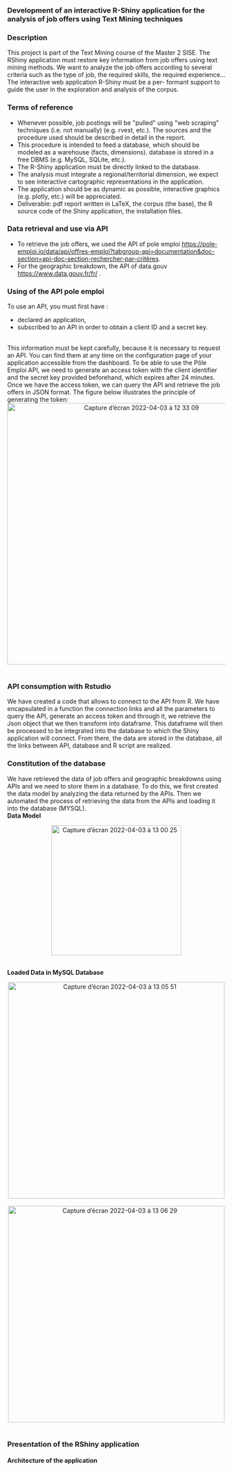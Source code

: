 ### Development of an interactive R-Shiny application for the analysis of job offers using Text Mining techniques

### Description

This project is part of the Text Mining course of the Master 2 SISE. The RShiny application must restore key information from job offers using text mining methods.
We want to analyze the job offers according to several criteria such as the type of job, the required skills, the required experience... The interactive web application R-Shiny must be a per- formant support to guide the user in the exploration and analysis of the corpus.

### Terms of reference

* Whenever possible, job postings will be "pulled" using "web scraping" techniques (i.e. not manually) (e.g. rvest, etc.). The sources and the procedure used should be described in detail in the report.
* This procedure is intended to feed a database, which should be modeled as a warehouse (facts, dimensions). database is stored in a free DBMS (e.g. MySQL, SQLite, etc.).
* The R-Shiny application must be directly linked to the database.
* The analysis must integrate a regional/territorial dimension, we expect to see interactive cartographic representations in the application.
* The application should be as dynamic as possible, interactive graphics (e.g. plotly, etc.) will be appreciated.
* Deliverable: pdf report written in LaTeX, the corpus (the base), the R source code of the Shiny application, the installation files.

### Data retrieval and use via API

* To retrieve the job offers, we used the API of pole emploi https://pole-emploi.io/data/api/offres-emploi?tabgroup-api=documentation&doc-section=api-doc-section-rechercher-par-critères.
* For the geographic breakdown, the API of data.gouv https://www.data.gouv.fr/fr/ .

### Using of the API pole emploi

To use an API, you must first have :
- declared an application,
- subscribed to an API in order to obtain a client ID and a secret key.
<br/> 
This information must be kept carefully, because it is necessary to request an API. You can find them at any time on the configuration page of your application accessible from the dashboard.
To be able to use the Pôle Emploi API, we need to generate an access token with the client identifier and the secret key provided beforehand, which expires after 24 minutes. Once we have the access token, we can query the API and retrieve the job offers in JSON format. The figure below illustrates the principle of generating the token:
<br/> 
<div align="center">
<img width="604" alt="Capture d’écran 2022-04-03 à 12 33 09" src="https://user-images.githubusercontent.com/31353252/161428443-0c007b3b-81b6-44a5-81b9-d792fe1687cf.png">
</div>
<br/> 

### API consumption with Rstudio

We have created a code that allows to connect to the API from R. We have encapsulated in a function the connection links and all the parameters to query the API, generate an access token and through it, we retrieve the Json object that we then transform into dataframe.
This dataframe will then be processed to be integrated into the database to which the Shiny application will connect. From there, the data are stored in the database, all the links between API, database and R script are realized.

### Constitution of the database

We have retrieved the data of job offers and geographic breakdowns using APIs and we need to store them in a database. To do this, we first created the data model by analyzing the data returned by the APIs. Then we automated the process of retrieving the data from the APIs and loading it into the database (MYSQL).
<br/> 
**Data Model**
<div align="center">
<img width="300" alt="Capture d’écran 2022-04-03 à 13 00 25" src="https://user-images.githubusercontent.com/31353252/161429334-ad3f1186-27aa-40aa-becd-be56e52793da.png">
</div>
<br/> 

**Loaded Data in MySQL Database**
<div align="center">
<img width="500" alt="Capture d’écran 2022-04-03 à 13 05 51" src="https://user-images.githubusercontent.com/31353252/161429610-47c35bfe-93cc-46dd-939d-cc987271dc61.png">
</div>
<br/> 

<div align="center">
<img width="500" alt="Capture d’écran 2022-04-03 à 13 06 29" src="https://user-images.githubusercontent.com/31353252/161429616-9c475b55-14ca-45b0-a48b-ee0a2f54a57b.png">
</div>
<br/> 

### Presentation of the RShiny application

#### Architecture of the application


